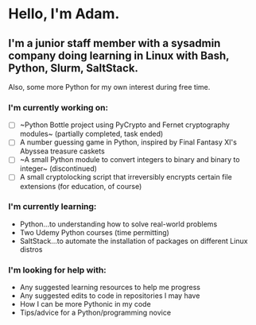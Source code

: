 # Hello, I'm Adam. 
## I'm a junior staff member with a sysadmin company doing learning in Linux with Bash, Python, Slurm, SaltStack. 
 Also, some more Python for my own interest during free time.

### I'm currently working on:
- [ ] ~Python Bottle project using PyCrypto and Fernet cryptography modules~ (partially completed, task ended)
- [ ] A number guessing game in Python, inspired by Final Fantasy XI's Abyssea treasure caskets
- [ ] ~A small Python module to convert integers to binary and binary to integer~ (discontinued)
- [ ] A small cryptolocking script that irreversibly encrypts certain file extensions (for education, of course)

### I'm currently learning:
* Python...to understanding how to solve real-world problems
* Two Udemy Python courses (time permitting)
* SaltStack...to automate the installation of packages on different Linux distros

### I'm looking for help with:
* Any suggested learning resources to help me progress
* Any suggested edits to code in repositories I may have
* How I can be more Pythonic in my code
* Tips/advice for a Python/programming novice

<!--
**adamdrucker/adamdrucker** is a ✨ _special_ ✨ repository because its `README.md` (this file) appears on your GitHub profile.

Here are some ideas to get you started:

- 🔭 I’m currently working on ...
- 🌱 I’m currently learning ...
- 👯 I’m looking to collaborate on ...
- 🤔 I’m looking for help with ...
- 💬 Ask me about ...
- 📫 How to reach me: ...
- 😄 Pronouns: ...
- ⚡ Fun fact: ...
-->
